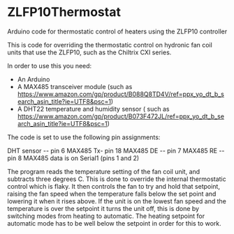 # ZLFP10Thermostat
 Arduino code for thermostatic control of heaters using the ZLFP10 controller

This is code for overriding the thermostatic control on hydronic fan coil units that use the ZLFP10, such as the Chiltrix CXI series.

In order to use this you need: 
* An Arduino
* A MAX485 transceiver module (such as https://www.amazon.com/gp/product/B088Q8TD4V/ref=ppx_yo_dt_b_search_asin_title?ie=UTF8&psc=1) 
* A DHT22 temperature and humidity sensor ( such as https://www.amazon.com/gp/product/B073F472JL/ref=ppx_yo_dt_b_search_asin_title?ie=UTF8&psc=1) 



The code is set to use the following pin assignments: 

DHT sensor -- pin 6
MAX485 Tx- pin 18
MAX485 DE -- pin 7
MAX485 RE -- pin 8
MAX485 data is on Serial1 (pins 1 and 2)


The program reads the temperature setting of the fan coil unit, and subtracts three degrees C. This is done to override the internal thermostatic control which is flaky. It then controls the fan to try and hold that setpoint, raising the fan speed when the temperature falls below the set point and lowering it when it rises above. If the unit is on the lowest fan speed and the temperature is over the setpoint it turns the unit off, this is done by switching modes from heating to automatic. The heating setpoint for automatic mode has to be well below the setpoint in order for this to work.